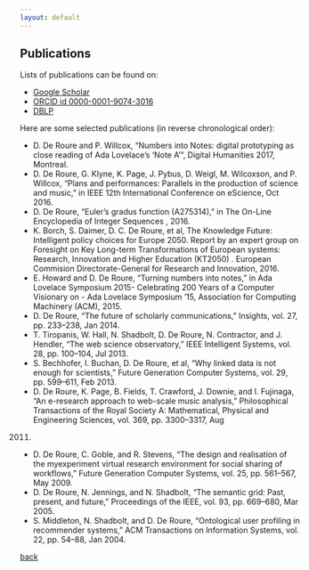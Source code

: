 ```yaml
---
layout: default
---
```


## Publications

Lists of publications can be found on:
* [Google Scholar](https://scholar.google.com/citations?user=ETrbpjsAAAAJ)
* [ORCID id 0000-0001-9074-3016](https://orcid.org/0000-0001-9074-3016)
* [DBLP](https://dblp.uni-trier.de/pers/hd/r/Roure:David_De)

Here are some selected publications (in reverse chronological order):

* D. De Roure and P. Willcox, “Numbers into Notes: digital prototyping as close reading of Ada Lovelace’s ‘Note A’”, Digital Humanities 2017, Montreal.
* D. De Roure, G. Klyne, K. Page, J. Pybus, D. Weigl, M. Wilcoxson, and P. Willcox, “Plans and performances: Parallels in the production of science and music,” in IEEE 12th International Conference on eScience, Oct 2016.
* D. De Roure, “Euler’s gradus function (A275314),” in The On-Line Encyclopedia of Integer Sequences , 2016.
* K. Borch, S. Daimer, D. C. De Roure, et al, The Knowledge Future: Intelligent policy choices for Europe 2050. Report by an expert group on Foresight on Key Long-term Transformations of European systems: Research, Innovation and Higher Education (KT2050) . European Commision Directorate-General for Research and Innovation, 2016.
* E. Howard and D. De Roure, “Turning numbers into notes,” in Ada Lovelace Symposium 2015- Celebrating 200 Years of a Computer Visionary on - Ada Lovelace Symposium ’15, Association for Computing Machinery (ACM), 2015.
* D. De Roure, “The future of scholarly communications,” Insights, vol. 27, pp. 233–238, Jan 2014.
* T. Tiropanis, W. Hall, N. Shadbolt, D. De Roure, N. Contractor, and J. Hendler, “The web science observatory,” IEEE Intelligent Systems, vol. 28, pp. 100–104, Jul 2013.
* S. Bechhofer, I. Buchan, D. De Roure, et al, “Why linked data is not enough for scientists,” Future Generation Computer Systems, vol. 29, pp. 599–611, Feb 2013.
* D. De Roure, K. Page, B. Fields, T. Crawford, J. Downie, and I. Fujinaga, “An e-research approach to web-scale music analysis,” Philosophical Transactions of the Royal Society A: Mathematical, Physical and Engineering Sciences, vol. 369, pp. 3300–3317, Aug
2011.
* D. De Roure, C. Goble, and R. Stevens, “The design and realisation of the myexperiment virtual research environment for social sharing of workflows,” Future Generation Computer Systems, vol. 25, pp. 561–567, May 2009.
* D. De Roure, N. Jennings, and N. Shadbolt, “The semantic grid: Past, present, and future,” Proceedings of the IEEE, vol. 93, pp. 669–680, Mar 2005.
* S. Middleton, N. Shadbolt, and D. De Roure, “Ontological user profiling in recommender systems,” ACM Transactions on Information Systems, vol. 22, pp. 54–88, Jan 2004.

[back](./)
